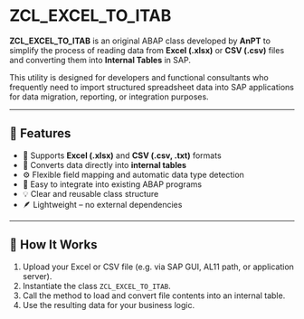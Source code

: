 # ZCL_EXCEL_TO_ITAB

**ZCL_EXCEL_TO_ITAB** is an original ABAP class developed by **AnPT** to simplify the process of reading data from **Excel (.xlsx)** or **CSV (.csv)** files and converting them into **Internal Tables** in SAP.

This utility is designed for developers and functional consultants who frequently need to import structured spreadsheet data into SAP applications for data migration, reporting, or integration purposes.

---

## 🚀 Features

- 📂 Supports **Excel (.xlsx)** and **CSV (.csv, .txt)** formats  
- 🔄 Converts data directly into **internal tables**  
- ⚙️ Flexible field mapping and automatic data type detection  
- 🧩 Easy to integrate into existing ABAP programs  
- 💡 Clear and reusable class structure  
- 🪶 Lightweight – no external dependencies  

---

## 🧠 How It Works

1. Upload your Excel or CSV file (e.g. via SAP GUI, AL11 path, or application server).
2. Instantiate the class `ZCL_EXCEL_TO_ITAB`.
3. Call the method to load and convert file contents into an internal table.
4. Use the resulting data for your business logic.
